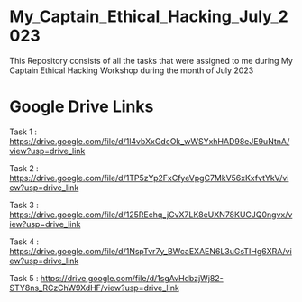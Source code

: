 # My_Captain_Ethical_Hacking_July_2023
This Repository consists of all the tasks that were assigned to me during My Captain Ethical Hacking Workshop during the month of July 2023

# Google Drive Links
Task 1 : https://drive.google.com/file/d/1l4vbXxGdcOk_wWSYxhHAD98eJE9uNtnA/view?usp=drive_link

Task 2 : https://drive.google.com/file/d/1TP5zYp2FxCfyeVpgC7MkV56xKxfvtYkV/view?usp=drive_link

Task 3  : https://drive.google.com/file/d/125REchq_jCvX7LK8eUXN78KUCJQ0ngvx/view?usp=drive_link

Task 4 : https://drive.google.com/file/d/1NspTvr7y_BWcaEXAEN6L3uGsTIHg6XRA/view?usp=drive_link

Task 5 : https://drive.google.com/file/d/1sgAvHdbzjWj82-STY8ns_RCzChW9XdHF/view?usp=drive_link
